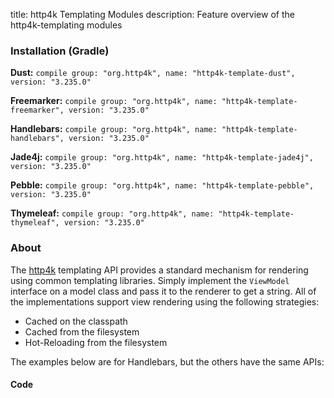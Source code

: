 title: http4k Templating Modules
description: Feature overview of the http4k-templating modules

### Installation (Gradle)
**Dust:** ```compile group: "org.http4k", name: "http4k-template-dust", version: "3.235.0"```

**Freemarker:** ```compile group: "org.http4k", name: "http4k-template-freemarker", version: "3.235.0"```

**Handlebars:** ```compile group: "org.http4k", name: "http4k-template-handlebars", version: "3.235.0"```

**Jade4j:** ```compile group: "org.http4k", name: "http4k-template-jade4j", version: "3.235.0"```

**Pebble:** ```compile group: "org.http4k", name: "http4k-template-pebble", version: "3.235.0"```

**Thymeleaf:** ```compile group: "org.http4k", name: "http4k-template-thymeleaf", version: "3.235.0"```

### About
The [http4k] templating API provides a standard mechanism for rendering using common templating libraries. Simply implement the `ViewModel` interface on a model class and pass it to the renderer to get a string. All of the implementations support view rendering using the following strategies:

* Cached on the classpath
* Cached from the filesystem
* Hot-Reloading from the filesystem

The examples below are for Handlebars, but the others have the same APIs:

#### Code  [<img class="octocat"/>](https://github.com/http4k/http4k/blob/master/src/docs/guide/modules/templating/example.kt)

 <script src="https://gist-it.appspot.com/https://github.com/http4k/http4k/blob/master/src/docs/guide/modules/templating/example.kt"></script>

[http4k]: https://http4k.org
